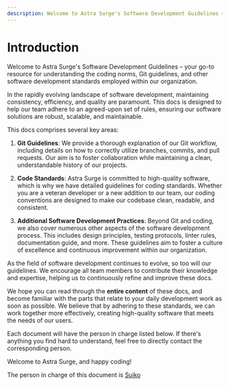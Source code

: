 ```yaml
---
description: Welcome to Astra Surge's Software Development Guidelines – your go-to resource for understanding the coding norms, Git guidelines, and other software development standards employed within our organization
---
```


# Introduction
Welcome to Astra Surge's Software Development Guidelines – your go-to resource for understanding the coding norms, Git guidelines, and other software development standards employed within our organization.  

In the rapidly evolving landscape of software development, maintaining consistency, efficiency, and quality are paramount. This docs is designed to help our team adhere to an agreed-upon set of rules, ensuring our software solutions are robust, scalable, and maintainable.  

This docs comprises several key areas:  

1. **Git Guidelines**: We provide a thorough explanation of our Git workflow, including details on how to correctly utilize branches, commits, and pull requests. Our aim is to foster collaboration while maintaining a clean, understandable history of our projects.  

2. **Code Standards**: Astra Surge is committed to high-quality software, which is why we have detailed guidelines for coding standards. Whether you are a veteran developer or a new addition to our team, our coding conventions are designed to make our codebase clean, readable, and consistent.  

3. **Additional Software Development Practices**: Beyond Git and coding, we also cover numerous other aspects of the software development process. This includes design principles, testing protocols, linter rules, documentation guide, and more. These guidelines aim to foster a culture of excellence and continuous improvement within our organization.  

As the field of software development continues to evolve, so too will our guidelines. We encourage all team members to contribute their knowledge and expertise, helping us to continuously refine and improve these docs.  

We hope you can read through the **entire content** of these docs, and become familiar with the parts that relate to your daily development work as soon as possible. We believe that by adhering to these standards, we can work together more effectively, creating high-quality software that meets the needs of our users. 

Each document will have the person in charge listed below. If there's anything you find hard to understand, feel free to directly contact the corresponding person.

Welcome to Astra Surge, and happy coding!

The person in charge of this document is [Suiko](mailto:suiko@astrasurge.com)